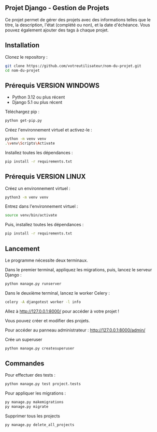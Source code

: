 ## Projet Django - Gestion de Projets
Ce projet permet de gérer des projets avec des informations telles que le titre, la description, l'état (complété ou non), et la date d'échéance. Vous pouvez également ajouter des tags à chaque projet.

## Installation
Clonez le repository :

```bash
git clone https://github.com/votreutilisateur/nom-du-projet.git
cd nom-du-projet
```
## Prérequis VERSION WINDOWS
- Python 3.12 ou plus récent
- Django 5.1 ou plus récent
  
Téléchargez pip :
```bash
python get-pip.py
```
Créez l'environnement virtuel et activez-le :

```bash
python -m venv venv
.\venv\Scripts\Activate
```
Installez toutes les dépendances :

```bash
pip install -r requirements.txt
```
## Prérequis VERSION LINUX
Créez un environnement virtuel :

```bash
python3 -m venv venv
```
Entrez dans l'environnement virtuel :

```bash
source venv/bin/activate
```
Puis, installez toutes les dépendances :

```bash
pip install -r requirements.txt
```
## Lancement
Le programme nécessite deux terminaux.

Dans le premier terminal, appliquez les migrations, puis, lancez le serveur Django :
```bash
python manage.py runserver
```
Dans le deuxième terminal, lancez le worker Celery :

```bash
celery -A djangotest worker -l info
```
Allez à http://127.0.0.1:8000/ pour accéder à votre projet !

Vous pouvez créer et modifier des projets.

Pour accéder au panneau administrateur : http://127.0.0.1:8000/admin/

Crée un superuser
```bash
python manage.py createsuperuser
```

## Commandes
Pour effectuer des tests :

```bash
python manage.py test project.tests
```
Pour appliquer les migrations :

```bash
py manage.py makemigrations
py manage.py migrate
```

Supprimer tous les projects
```bash
py manage.py delete_all_projects
```
